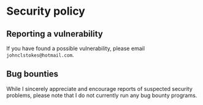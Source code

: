 # Security policy

## Reporting a vulnerability

If you have found a possible vulnerability, please email `johnclstokes@hotmail.com`.

## Bug bounties

While I sincerely appreciate and encourage reports of suspected security problems, please note that
I do not currently run any bug bounty programs.